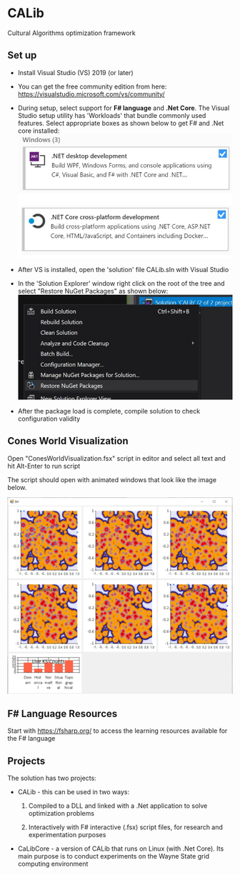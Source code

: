 # CALib
Cultural Algorithms optimization framework

## Set up
- Install Visual Studio (VS) 2019 (or later)
- You can get the free community edition from here:  https://visualstudio.microsoft.com/vs/community/
- During setup, select support for **F# language** and **.Net Core**.
The Visual Studio setup utility has 'Workloads' that bundle commonly used features. Select appropriate boxes as shown below to get F# and .Net core installed:
![visual studio setup utility view](imgs/setup.jpg)

- After VS is installed, open the 'solution' file CALib.sln with Visual Studio

- In the 'Solution Explorer' window right click on the root of the tree and select "Restore NuGet Packages" as shown below:
![restore nuget packages for the solution](imgs/restore.jpg)

- After the package load is complete, compile solution to check configuration validity

## Cones World Visualization
Open "ConesWorldVisualization.fsx" script in editor and select all text and hit Alt-Enter to run script

The script should open with animated windows that look like the image below.

![Stag-Hunt](imgs/sh_screen_shot.jpg)

## F# Language Resources
Start with https://fsharp.org/ to access the learning resources available for the F# language

## Projects
The solution has two projects:

* CALib - this can be used in two ways:

   1. Compiled to a DLL and linked with a .Net application to solve optimization problems

   2. Interactively with F# interactive (.fsx) script files, for research and experimentation purposes

- CaLibCore - a version of CALib that runs on Linux (with .Net Core). Its main purpose is to conduct experiments on the Wayne State grid computing environment
